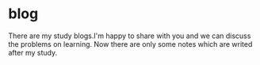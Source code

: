 # blog
There are my study blogs.I'm happy to share with you and  we can discuss the problems on learning.
Now there are only some notes which are writed after my study.
